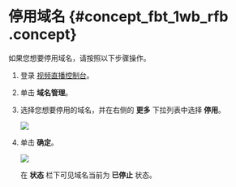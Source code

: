 # 停用域名 {#concept_fbt_1wb_rfb .concept}

如果您想要停用域名，请按照以下步骤操作。

1.  登录 [视频直播控制台](https://live.console.aliyun.com/?spm=5176.2020520001.1001.56.5YMnm3#/live/domains)。
2.  单击 **域名管理**。
3.  选择您想要停用的域名，并在右侧的 **更多** 下拉列表中选择 **停用**。

    ![](http://static-aliyun-doc.oss-cn-hangzhou.aliyuncs.com/assets/img/20689/154501254711527_zh-CN.png)

4.  单击 **确定**。

    ![](http://static-aliyun-doc.oss-cn-hangzhou.aliyuncs.com/assets/img/41657/154501254721642_zh-CN.png)

    在 **状态** 栏下可见域名当前为 **已停止** 状态。


